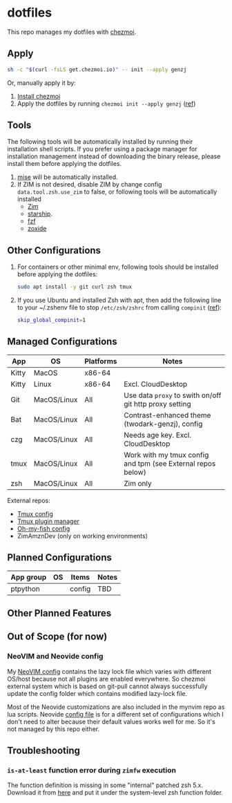 # dotfiles

This repo manages my dotfiles with [chezmoi](https://www.chezmoi.io/).

## Apply

```sh
sh -c "$(curl -fsLS get.chezmoi.io)" -- init --apply genzj
```

Or, manually apply it by:

1. [Install chezmoi](https://www.chezmoi.io/install/)
1. Apply the dotfiles by running `chezmoi init --apply genzj` ([ref](https://www.chezmoi.io/reference/commands/init/))

## Tools

The following tools will be automatically installed by running their
installation shell scripts. If you prefer using a package manager for
installation management instead of downloading the binary release, please
install them before applying the dotfiles.

1. [mise](https://mise.jdx.dev/getting-started.html) will be automatically installed.
1. If ZIM is not desired, disable ZIM by change config `data.tool.zsh.use_zim`
to false, or following tools will be automatically installed
    - [Zim](https://zimfw.sh/docs/install/)
    - [starship](https://starship.rs/guide/#%F0%9F%9A%80-installation).
    - [fzf](https://github.com/junegunn/fzf?tab=readme-ov-file#installation)
    - [zoxide](https://github.com/ajeetdsouza/zoxide?tab=readme-ov-file#installation)

## Other Configurations

1. For containers or other minimal env, following tools should be installed
before applying the dotfiles:

    ```sh
    sudo apt install -y git curl zsh tmux
    ```

1. If you use Ubuntu and installed Zsh with apt, then add the following line to
    your ~/.zshenv file to stop `/etc/zsh/zshrc` from calling `compinit`
    ([ref](https://github.com/zimfw/zimfw/wiki/Troubleshooting#completion-is-not-working)):

    ```sh
    skip_global_compinit=1
    ```

## Managed Configurations

| App           | OS             | Platforms      | Notes          |
|-------------- | -------------- | -------------- | -------------- |
| Kitty         | MacOS          | x86-64         |                |
| Kitty         | Linux          | x86-64         | Excl. CloudDesktop |
| Git           | MacOS/Linux    | All            | Use data `proxy` to swith on/off git http proxy setting |
| Bat           | MacOS/Linux    | All            | Contrast-enhanced theme (twodark-genzj), config |
| czg           | MacOS/Linux    | All            | Needs age key. Excl. CloudDesktop |
| tmux          | MacOS/Linux    | All            | Work with my tmux config and tpm (see External repos below) |
| zsh           | MacOS/Linux    | All            | Zim only |

External repos:

- [Tmux config](https://github.com/genzj/tmux-myconf)
- [Tmux plugin manager](https://github.com/tmux-plugins/tpm)
- [Oh-my-fish config](https://github.com/genzj/my-omf-config)
- ZimAmznDev (only on working environments)

## Planned Configurations

| App group     | OS             | Items                    | Notes          |
|-------------- | -------------- | ------------------------ | -------------- |
| ptpython      |                | config                   | TBD            |

## Other Planned Features

## Out of Scope (for now)

### NeoVIM and Neovide config

My [NeoVIM config](https://github.com/genzj/mynvim) contains the lazy lock file
which varies with different OS/host because not all plugins are enabled
everywhere. So chezmoi external system which is based on git-pull cannot always
successfully update the config folder which contains modified lazy-lock file.

Most of the Neovide customizations are also included in the mynvim repo as lua
scripts. Neovide [config file](https://neovide.dev/config-file.html) is for a
different set of configurations which I don't need to alter because their
default values works well for me. So it's not managed by this repo either.

## Troubleshooting

### `is-at-least` function error during `zimfw` execution

The function definition is missing in some "internal" patched zsh 5.x. Download
it from
[here](https://github.com/zsh-users/zsh/blob/master/Functions/Misc/is-at-least)
and put it under the system-level zsh function folder.
